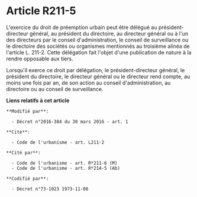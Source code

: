 # Article R211-5

L'exercice du droit de préemption urbain peut être délégué au président-directeur général, au président du directoire, au
directeur général ou à l'un des directeurs par le conseil d'administration, le conseil de surveillance ou le directoire des
sociétés ou organismes mentionnés au troisième alinéa de l'article L. 211-2. Cette délégation fait l'objet d'une publication
de nature à la rendre opposable aux tiers. 

Lorsqu'il exerce ce droit par délégation, le président-directeur général, le président du directoire, le directeur général ou
le directeur rend compte, au moins une fois par an, de son action au conseil d'administration, au directoire ou au conseil de
surveillance.

**Liens relatifs à cet article**

	**Modifié par**:

	  - Décret n°2016-384 du 30 mars 2016 - art. 1

	**Cite**:

	  - Code de l'urbanisme - art. L211-2

	**Cité par**:

	  - Code de l'urbanisme - art. R*211-6 (M)
	  - Code de l'urbanisme - art. R*214-5 (Ab)

	**Codifié par**:

	  - Décret n°73-1023 1973-11-08
